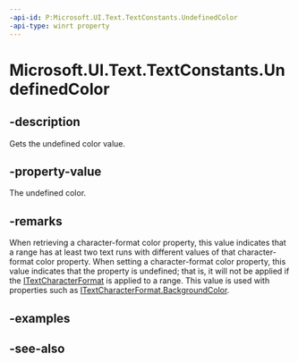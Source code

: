 ```yaml
---
-api-id: P:Microsoft.UI.Text.TextConstants.UndefinedColor
-api-type: winrt property
---
```


<!-- Property syntax
public Windows.UI.Color UndefinedColor { get; }
-->

# Microsoft.UI.Text.TextConstants.UndefinedColor

## -description
Gets the undefined color value.

## -property-value
The undefined color.

## -remarks
When retrieving a character-format color property, this value indicates that a range has at least two text runs with different values of that character-format color property. When setting a character-format color property, this value indicates that the property is undefined; that is, it will not be applied if the [ITextCharacterFormat](itextcharacterformat.md) is applied to a range. This value is used with properties such as [ITextCharacterFormat.BackgroundColor](itextcharacterformat_backgroundcolor.md).

## -examples

## -see-also
